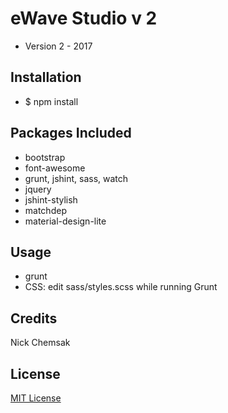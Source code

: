 # eWave Studio v 2
* Version 2 - 2017

## Installation
* $ npm install

## Packages Included
* bootstrap
* font-awesome
* grunt, jshint, sass, watch
* jquery
* jshint-stylish
* matchdep
* material-design-lite

## Usage
* grunt
* CSS: edit sass/styles.scss while running Grunt

## Credits
Nick Chemsak

## License
<a href="/LICENSE"> MIT License </a>
